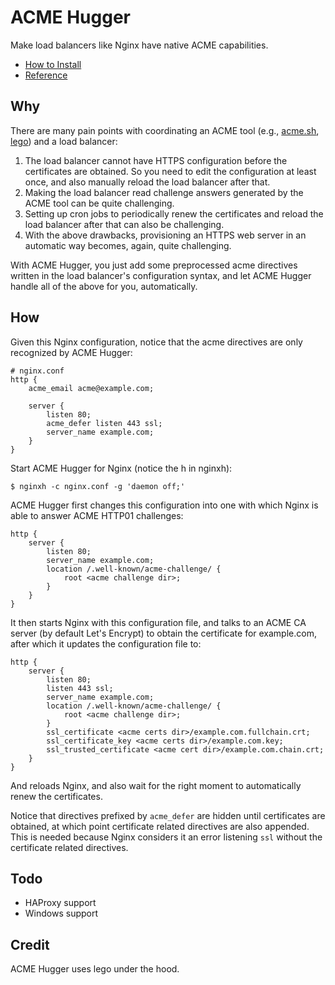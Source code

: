 # ACME Hugger

Make load balancers like Nginx have native ACME capabilities.

- [How to Install](https://github.com/hgl/acmehugger/blob/main/docs/Install.md)
- [Reference](https://github.com/hgl/acmehugger/blob/main/docs/Reference.md)

## Why

There are many pain points with coordinating an ACME tool (e.g., [acme.sh](https://github.com/acmesh-official/acme.sh), [lego](https://go-acme.github.io/lego/)) and a load balancer:

1. The load balancer cannot have HTTPS configuration before the certificates are obtained. So you need to edit the configuration at least once, and also manually reload the load balancer after that.
1. Making the load balancer read challenge answers generated by the ACME tool can be quite challenging.
1. Setting up cron jobs to periodically renew the certificates and reload the load balancer after that can also be challenging.
1. With the above drawbacks, provisioning an HTTPS web server in an automatic way becomes, again, quite challenging.

With ACME Hugger, you just add some preprocessed acme directives written in the load balancer's configuration syntax, and let ACME Hugger handle all of the above for you, automatically.

## How

Given this Nginx configuration, notice that the acme directives are only recognized by ACME Hugger:

```nginx
# nginx.conf
http {
    acme_email acme@example.com;

    server {
        listen 80;
        acme_defer listen 443 ssl;
        server_name example.com;
    }
}
```

Start ACME Hugger for Nginx (notice the h in nginxh):

```
$ nginxh -c nginx.conf -g 'daemon off;'
```

ACME Hugger first changes this configuration into one with which Nginx is able to answer ACME HTTP01 challenges:

```nginx
http {
    server {
        listen 80;
        server_name example.com;
        location /.well-known/acme-challenge/ {
            root <acme challenge dir>;
        }
    }
}
```

It then starts Nginx with this configuration file, and talks to an ACME CA server (by default Let's Encrypt) to obtain the certificate for example.com, after which it updates the configuration file to:

```nginx
http {
    server {
        listen 80;
        listen 443 ssl;
        server_name example.com;
        location /.well-known/acme-challenge/ {
            root <acme challenge dir>;
        }
        ssl_certificate <acme certs dir>/example.com.fullchain.crt;
        ssl_certificate_key <acme certs dir>/example.com.key;
        ssl_trusted_certificate <acme cert dir>/example.com.chain.crt;
    }
}
```
And reloads Nginx, and also wait for the right moment to automatically renew the certificates.

Notice that directives prefixed by `acme_defer` are hidden until certificates are obtained, at which point certificate related directives are also appended. This is needed because Nginx considers it an error listening `ssl` without the certificate related directives.

## Todo

- HAProxy support
- Windows support

## Credit

ACME Hugger uses lego under the hood.
